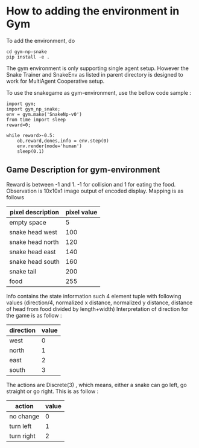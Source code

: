 # How to adding the environment in Gym

To add the environment, do  

`cd gym-np-snake`  
`pip install -e .`
  

The gym environment is only supporting single agent setup. However the Snake Trainer and SnakeEnv as listed in parent directory is designed to work for MultiAgent Cooperative setup.

To use the snakegame as gym-environment, use the bellow code sample  : 
```
import gym;
import gym_np_snake;
env = gym.make('SnakeNp-v0')
from time import sleep
reward=0;

while reward>-0.5:    
    ob,reward,dones,info = env.step(0)
    env.render(mode='human')
    sleep(0.1)
```
## Game Description for gym-environment
Reward is between -1 and 1. -1 for collision and 1 for eating the food.   
Observation is 10x10x1 image output of encoded display. Mapping is as follows 

| **pixel description** | **pixel value** |
|-----------------------|-----------------|
| empty space           | 5               |
| snake head west       | 100             |
| snake head north      | 120             |
| snake head east       | 140             |
| snake head south      | 160             |
| snake tail            | 200             |
| food                  | 255             |  
  
Info contains the state information such 4 element tuple with following values (direction/4, normalized x distance, normalized y distance, distance of head from food divided by length+width)
Interpretation of direction for the game is  as follow : 

| **direction** | **value** |
|---------------|-----------|
| west          |    0      |
| north         |    1      |
| east          |    2      |
| south         |    3      |



The actions are Discrete(3) , which means, either a snake can go left, go straight or go right. This is as follow :

| **action**    | **value** |
|---------------|-----------|
| no change     |    0      |
| turn left     |    1      |
| turn right    |    2      |  
